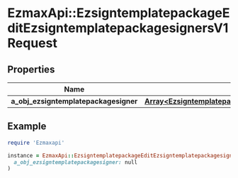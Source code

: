 # EzmaxApi::EzsigntemplatepackageEditEzsigntemplatepackagesignersV1Request

## Properties

| Name | Type | Description | Notes |
| ---- | ---- | ----------- | ----- |
| **a_obj_ezsigntemplatepackagesigner** | [**Array&lt;EzsigntemplatepackagesignerRequestCompound&gt;**](EzsigntemplatepackagesignerRequestCompound.md) |  |  |

## Example

```ruby
require 'Ezmaxapi'

instance = EzmaxApi::EzsigntemplatepackageEditEzsigntemplatepackagesignersV1Request.new(
  a_obj_ezsigntemplatepackagesigner: null
)
```

